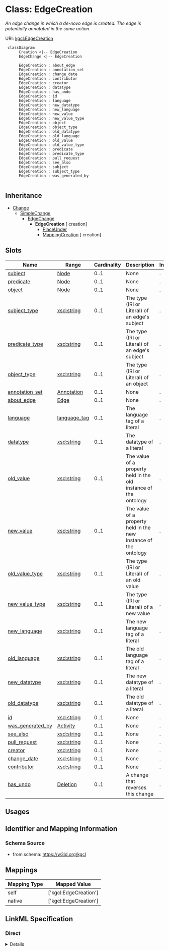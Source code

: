 # Class: EdgeCreation
_An edge change in which a de-novo edge is created. The edge is potentially annotated in the same action._





URI: [kgcl:EdgeCreation](http://w3id.org/kgcl/EdgeCreation)




```mermaid
 classDiagram
      Creation <|-- EdgeCreation
      EdgeChange <|-- EdgeCreation
      
      EdgeCreation : about_edge
      EdgeCreation : annotation_set
      EdgeCreation : change_date
      EdgeCreation : contributor
      EdgeCreation : creator
      EdgeCreation : datatype
      EdgeCreation : has_undo
      EdgeCreation : id
      EdgeCreation : language
      EdgeCreation : new_datatype
      EdgeCreation : new_language
      EdgeCreation : new_value
      EdgeCreation : new_value_type
      EdgeCreation : object
      EdgeCreation : object_type
      EdgeCreation : old_datatype
      EdgeCreation : old_language
      EdgeCreation : old_value
      EdgeCreation : old_value_type
      EdgeCreation : predicate
      EdgeCreation : predicate_type
      EdgeCreation : pull_request
      EdgeCreation : see_also
      EdgeCreation : subject
      EdgeCreation : subject_type
      EdgeCreation : was_generated_by
      

```





## Inheritance
* [Change](Change.md)
    * [SimpleChange](SimpleChange.md)
        * [EdgeChange](EdgeChange.md)
            * **EdgeCreation** [ creation]
                * [PlaceUnder](PlaceUnder.md)
                * [MappingCreation](MappingCreation.md) [ creation]



## Slots

| Name | Range | Cardinality | Description  | Info |
| ---  | --- | --- | --- | --- |
| [subject](subject.md) | [Node](Node.md) | 0..1 | None  | . |
| [predicate](predicate.md) | [Node](Node.md) | 0..1 | None  | . |
| [object](object.md) | [Node](Node.md) | 0..1 | None  | . |
| [subject_type](subject_type.md) | [xsd:string](xsd:string) | 0..1 | The type (IRI or Literal) of an edge's subject  | . |
| [predicate_type](predicate_type.md) | [xsd:string](xsd:string) | 0..1 | The type (IRI or Literal) of an edge's subject  | . |
| [object_type](object_type.md) | [xsd:string](xsd:string) | 0..1 | The type (IRI or Literal) of an object  | . |
| [annotation_set](annotation_set.md) | [Annotation](Annotation.md) | 0..1 | None  | . |
| [about_edge](about_edge.md) | [Edge](Edge.md) | 0..1 | None  | . |
| [language](language.md) | [language_tag](language_tag.md) | 0..1 | The language tag of a literal  | . |
| [datatype](datatype.md) | [xsd:string](xsd:string) | 0..1 | The datatype of a literal  | . |
| [old_value](old_value.md) | [xsd:string](xsd:string) | 0..1 | The value of a property held in the old instance of the ontology  | . |
| [new_value](new_value.md) | [xsd:string](xsd:string) | 0..1 | The value of a property held in the new instance of the ontology  | . |
| [old_value_type](old_value_type.md) | [xsd:string](xsd:string) | 0..1 | The type (IRI or Literal) of an old value  | . |
| [new_value_type](new_value_type.md) | [xsd:string](xsd:string) | 0..1 | The type (IRI or Literal) of a new value  | . |
| [new_language](new_language.md) | [xsd:string](xsd:string) | 0..1 | The new language tag of a literal  | . |
| [old_language](old_language.md) | [xsd:string](xsd:string) | 0..1 | The old language tag of a literal  | . |
| [new_datatype](new_datatype.md) | [xsd:string](xsd:string) | 0..1 | The new datatype of a literal  | . |
| [old_datatype](old_datatype.md) | [xsd:string](xsd:string) | 0..1 | The old datatype of a literal  | . |
| [id](id.md) | [xsd:string](xsd:string) | 0..1 | None  | . |
| [was_generated_by](was_generated_by.md) | [Activity](Activity.md) | 0..1 | None  | . |
| [see_also](see_also.md) | [xsd:string](xsd:string) | 0..1 | None  | . |
| [pull_request](pull_request.md) | [xsd:string](xsd:string) | 0..1 | None  | . |
| [creator](creator.md) | [xsd:string](xsd:string) | 0..1 | None  | . |
| [change_date](change_date.md) | [xsd:string](xsd:string) | 0..1 | None  | . |
| [contributor](contributor.md) | [xsd:string](xsd:string) | 0..1 | None  | . |
| [has_undo](has_undo.md) | [Deletion](Deletion.md) | 0..1 | A change that reverses this change  | . |


## Usages



## Identifier and Mapping Information







### Schema Source


* from schema: https://w3id.org/kgcl







## Mappings

| Mapping Type | Mapped Value |
| ---  | ---  |
| self | ['kgcl:EdgeCreation'] |
| native | ['kgcl:EdgeCreation'] |


## LinkML Specification

<!-- TODO: investigate https://stackoverflow.com/questions/37606292/how-to-create-tabbed-code-blocks-in-mkdocs-or-sphinx -->

### Direct

<details>
```yaml
name: edge creation
description: An edge change in which a de-novo edge is created. The edge is potentially
  annotated in the same action.
from_schema: https://w3id.org/kgcl
see_also:
- http://wiki.geneontology.org/index.php/Guidelines_for_creating_relationships_between_terms
aliases:
- relationship creation
is_a: edge change
mixins:
- creation
slots:
- subject
- predicate
- object
- subject type
- predicate type
- object type
- annotation set
slot_usage:
  change description:
    name: change description
    string_serialization: creating edge {edge}

```
</details>

### Induced

<details>
```yaml
name: edge creation
description: An edge change in which a de-novo edge is created. The edge is potentially
  annotated in the same action.
from_schema: https://w3id.org/kgcl
see_also:
- http://wiki.geneontology.org/index.php/Guidelines_for_creating_relationships_between_terms
aliases:
- relationship creation
is_a: edge change
mixins:
- creation
slot_usage:
  change description:
    name: change description
    string_serialization: creating edge {edge}
attributes:
  subject:
    name: subject
    from_schema: https://w3id.org/kgcl/ontology
    alias: subject
    owner: edge creation
    range: node
  predicate:
    name: predicate
    from_schema: https://w3id.org/kgcl/ontology
    alias: predicate
    owner: edge creation
    range: node
  object:
    name: object
    from_schema: https://w3id.org/kgcl/ontology
    alias: object
    owner: edge creation
    range: node
  subject type:
    name: subject type
    description: The type (IRI or Literal) of an edge's subject
    from_schema: https://w3id.org/kgcl
    alias: subject_type
    owner: edge creation
    range: string
  predicate type:
    name: predicate type
    description: The type (IRI or Literal) of an edge's subject
    from_schema: https://w3id.org/kgcl
    alias: predicate_type
    owner: edge creation
    range: string
  object type:
    name: object type
    description: The type (IRI or Literal) of an object
    from_schema: https://w3id.org/kgcl
    alias: object_type
    owner: edge creation
    range: string
  annotation set:
    name: annotation set
    from_schema: https://w3id.org/kgcl/ontology
    alias: annotation_set
    owner: edge creation
    range: annotation
  about edge:
    name: about edge
    from_schema: https://w3id.org/kgcl
    is_a: about
    multivalued: false
    alias: about_edge
    owner: edge creation
    range: edge
  language:
    name: language
    description: The language tag of a literal
    from_schema: https://w3id.org/kgcl
    alias: language
    owner: edge creation
    range: language tag
  datatype:
    name: datatype
    description: The datatype of a literal
    from_schema: https://w3id.org/kgcl
    alias: datatype
    owner: edge creation
    range: string
  old value:
    name: old value
    description: The value of a property held in the old instance of the ontology
    from_schema: https://w3id.org/kgcl
    alias: old_value
    owner: edge creation
    range: string
  new value:
    name: new value
    description: The value of a property held in the new instance of the ontology
    from_schema: https://w3id.org/kgcl
    alias: new_value
    owner: edge creation
    range: string
  old value type:
    name: old value type
    description: The type (IRI or Literal) of an old value
    from_schema: https://w3id.org/kgcl
    alias: old_value_type
    owner: edge creation
    range: string
  new value type:
    name: new value type
    description: The type (IRI or Literal) of a new value
    from_schema: https://w3id.org/kgcl
    alias: new_value_type
    owner: edge creation
    range: string
  new language:
    name: new language
    description: The new language tag of a literal
    from_schema: https://w3id.org/kgcl
    alias: new_language
    owner: edge creation
    range: string
  old language:
    name: old language
    description: The old language tag of a literal
    from_schema: https://w3id.org/kgcl
    alias: old_language
    owner: edge creation
    range: string
  new datatype:
    name: new datatype
    description: The new datatype of a literal
    from_schema: https://w3id.org/kgcl
    alias: new_datatype
    owner: edge creation
    range: string
  old datatype:
    name: old datatype
    description: The old datatype of a literal
    from_schema: https://w3id.org/kgcl
    alias: old_datatype
    owner: edge creation
    range: string
  id:
    name: id
    from_schema: https://w3id.org/kgcl/basics
    identifier: true
    alias: id
    owner: edge creation
    range: string
  was generated by:
    name: was generated by
    from_schema: https://w3id.org/kgcl/prov
    slot_uri: prov:wasGeneratedBy
    alias: was_generated_by
    owner: edge creation
    range: activity
  see also:
    name: see also
    from_schema: https://w3id.org/kgcl
    slot_uri: rdfs:seeAlso
    alias: see_also
    owner: edge creation
    range: string
  pull request:
    name: pull request
    from_schema: https://w3id.org/kgcl
    alias: pull_request
    owner: edge creation
    range: string
  creator:
    name: creator
    from_schema: https://w3id.org/kgcl
    slot_uri: dcterms:creator
    alias: creator
    owner: edge creation
    range: string
  change date:
    name: change date
    from_schema: https://w3id.org/kgcl
    slot_uri: dcterms:date
    alias: change_date
    owner: edge creation
    range: string
  contributor:
    name: contributor
    from_schema: https://w3id.org/kgcl
    slot_uri: dcterms:creator
    alias: contributor
    owner: edge creation
    range: string
  has undo:
    name: has undo
    description: A change that reverses this change
    from_schema: https://w3id.org/kgcl
    domain: change
    multivalued: false
    alias: has_undo
    owner: edge creation
    range: deletion

```
</details>